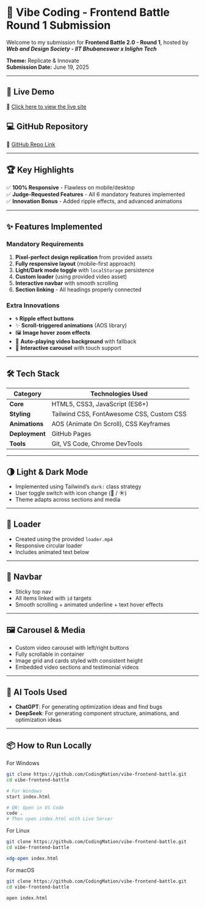 # 🌟 Vibe Coding - Frontend Battle Round 1 Submission

Welcome to my submission for **Frontend Battle 2.0 - Round 1**, hosted by ***Web and Design Society - IIT Bhubaneswar x Inlighn Tech***

**Theme:** Replicate & Innovate  
**Submission Date:** June 19, 2025  

---

## 🚀 Live Demo  
🔗 [Click here to view the live site](https://codingmation.github.io/vibe-frontend-battle/)

## 💻 GitHub Repository  
📂 [GitHub Repo Link](https://github.com/CodingMation/vibe-frontend-battle)

---

## 🏆 Key Highlights

✅ **100% Responsive** - Flawless on mobile/desktop  
✅ **Judge-Requested Features** - All 6 mandatory features implemented  
✅ **Innovation Bonus** - Added ripple effects, and advanced animations  

---

## ✨ Features Implemented

### Mandatory Requirements
1. **Pixel-perfect design replication** from provided assets  
2. **Fully responsive layout** (mobile-first approach)  
3. **Light/Dark mode toggle** with `localStorage` persistence  
4. **Custom loader** (using provided video asset)  
5. **Interactive navbar** with smooth scrolling  
6. **Section linking** - All headings properly connected  

### Extra Innovations
- 🌀 **Ripple effect buttons**  
- ✨ **Scroll-triggered animations** (AOS library)  
- 🖼️ **Image hover zoom effects**  
- 🎥 **Auto-playing video background** with fallback  
- 🔄 **Interactive carousel** with touch support  

---

## 🛠️ Tech Stack

| Category       | Technologies Used |
|----------------|-------------------|
| **Core**       | HTML5, CSS3, JavaScript (ES6+) |
| **Styling**    | Tailwind CSS, FontAwesome CSS, Custom CSS |
| **Animations** | AOS (Animate On Scroll), CSS Keyframes |
| **Deployment** | GitHub Pages |
| **Tools**      | Git, VS Code, Chrome DevTools |

---

## 🌗 Light & Dark Mode  
- Implemented using Tailwind’s `dark:` class strategy  
- User toggle switch with icon change (🌙 / ☀️)  
- Theme adapts across sections and media

---

## 🎥 Loader  
- Created using the provided `loader.mp4`  
- Responsive circular loader  
- Includes animated text below

---

## 🧭 Navbar  
- Sticky top nav  
- All items linked with `id` targets  
- Smooth scrolling + animated underline + text hover effects

---

## 🖼️ Carousel & Media  
- Custom video carousel with left/right buttons  
- Fully scrollable in container  
- Image grid and cards styled with consistent height  
- Embedded video sections and testimonial videos

---

## 🤖 AI Tools Used

- **ChatGPT**: For generating optimization ideas and find bugs 
- **DeepSeek**: For generating component structure, animations, and optimization ideas  

---

## 📦 How to Run Locally

For Windows
```bash
git clone https://github.com/CodingMation/vibe-frontend-battle.git
cd vibe-frontend-battle

# For Windows
start index.html

# OR: Open in VS Code
code .
# Then open index.html with Live Server
```
For Linux
```bash
git clone https://github.com/CodingMation/vibe-frontend-battle.git
cd vibe-frontend-battle

xdg-open index.html
```
For macOS
```bash
git clone https://github.com/CodingMation/vibe-frontend-battle.git
cd vibe-frontend-battle

open index.html
```